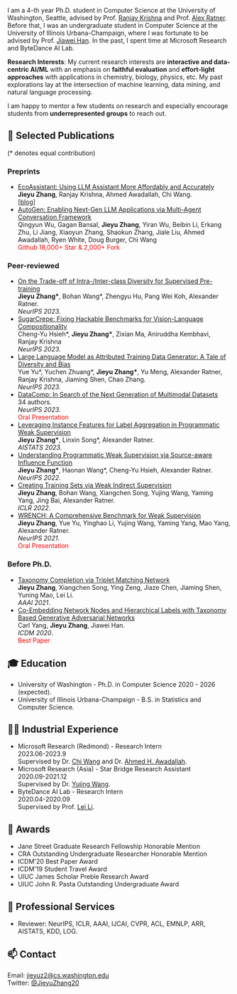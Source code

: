 I am a 4-th year Ph.D. student in Computer Science at the University of Washington, Seattle, advised by Prof. [Ranjay Krishna](http://www.ranjaykrishna.com/index.html) and Prof. [Alex Ratner](https://ajratner.github.io/). Before that, I was an undergraduate student in Computer Science at the University of Illinois Urbana-Champaign, where I was fortunate to be advised by Prof. [Jiawei Han](http://hanj.cs.illinois.edu/). In the past, I spent time at Microsoft Research and ByteDance AI Lab.

**Research Interests**: My current research interests are **interactive and data-centric AI/ML** with an emphasis on **faithful evaluation** and **effort-light approaches** with applications in chemistry, biology, physics, etc. My past explorations lay at the intersection of machine learning, data mining, and natural language processing.

I am happy to mentor a few students on research and especially encourage students from **underrepresented groups** to reach out.

## 📝 Selected Publications
(\* denotes equal contribution)

### Preprints
- [EcoAssistant: Using LLM Assistant More Affordably and Accurately](https://arxiv.org/abs/2310.03046)
<br>**Jieyu Zhang**, Ranjay Krishna, Ahmed Awadallah, Chi Wang.
<br>[[blog](https://microsoft.github.io/autogen/blog/2023/11/09/EcoAssistant)]
- [AutoGen: Enabling Next-Gen LLM Applications via Multi-Agent Conversation Framework](https://arxiv.org/abs/2308.08155)
<br>Qingyun Wu, Gagan Bansal, **Jieyu Zhang**, Yiran Wu, Beibin Li, Erkang Zhu, Li Jiang, Xiaoyun Zhang, Shaokun Zhang, Jiale Liu, Ahmed Awadallah, Ryen White, Doug Burger, Chi Wang
<br><font color=red>Github 18,000+ Star & 2,000+ Fork</font>

### Peer-reviewed
- [On the Trade-off of Intra-/Inter-class Diversity for Supervised Pre-training](https://arxiv.org/abs/2305.12224)
<br>**Jieyu Zhang\***, Bohan Wang\*, Zhengyu Hu, Pang Wei Koh, Alexander Ratner.
<br>*NeurIPS 2023*.
- [SugarCrepe: Fixing Hackable Benchmarks for Vision-Language Compositionality](https://arxiv.org/abs/2306.14610)
<br>Cheng-Yu Hsieh\*, **Jieyu Zhang\***, Zixian Ma, Aniruddha Kembhavi, Ranjay Krishna
<br>*NeurIPS 2023*.
- [Large Language Model as Attributed Training Data Generator: A Tale of Diversity and Bias](https://arxiv.org/abs/2306.15895)
<br>Yue Yu\*, Yuchen Zhuang\*, **Jieyu Zhang\***, Yu Meng, Alexander Ratner, Ranjay Krishna, Jiaming Shen, Chao Zhang.
<br>*NeurIPS 2023*.
- [DataComp: In Search of the Next Generation of Multimodal Datasets](https://arxiv.org/abs/2304.14108)
<br>34 authors.
<br>*NeurIPS 2023*.
<br><font color=red>Oral Presentation</font>
- [Leveraging Instance Features for Label Aggregation in Programmatic Weak Supervision](https://arxiv.org/abs/2210.02724)
<br>**Jieyu Zhang\***, Linxin Song\*, Alexander Ratner.
<br>*AISTATS 2023*.
- [Understanding Programmatic Weak Supervision via Source-aware Influence Function](https://arxiv.org/abs/2205.12879)
<br>**Jieyu Zhang\***, Haonan Wang\*, Cheng-Yu Hsieh, Alexander Ratner.
<br>*NeurIPS 2022*.
- [Creating Training Sets via Weak Indirect Supervision](https://arxiv.org/abs/2110.03484)
<br>**Jieyu Zhang**, Bohan Wang, Xiangchen Song, Yujing Wang, Yaming Yang, Jing Bai, Alexander Ratner.
<br>*ICLR 2022*.
- [WRENCH: A Comprehensive Benchmark for Weak Supervision](https://arxiv.org/abs/2109.11377)
<br>**Jieyu Zhang**, Yue Yu, Yinghao Li, Yujing Wang, Yaming Yang, Mao Yang, Alexander Ratner.
<br>*NeurIPS 2021*.
<br><font color=red>Oral Presentation</font>

### Before Ph.D.
- [Taxonomy Completion via Triplet Matching Network](https://arxiv.org/abs/2101.01896)
<br>**Jieyu Zhang**, Xiangchen Song, Ying Zeng, Jiaze Chen, Jiaming Shen, Yuning Mao, Lei Li.
<br>*AAAI 2021*.
- [Co-Embedding Network Nodes and Hierarchical Labels with Taxonomy Based Generative Adversarial Networks](https://www.computer.org/csdl/proceedings-article/icdm/2020/831600a721/1r54IXOTRSg)
<br>Carl Yang, **Jieyu Zhang**, Jiawei Han.
<br>*ICDM 2020*.
<br><font color=red>Best Paper</font>

## 🎓 Education
- University of Washington - Ph.D. in Computer Science  2020 - 2026 (expected). 
- University of Illinois Urbana-Champaign - B.S. in Statistics and Computer Science. 

## 👨‍💻 Industrial Experience
- Microsoft Research (Redmond) - Research Intern
<br> 2023.06-2023.9
<br> Supervised by Dr. [Chi Wang](https://www.microsoft.com/en-us/research/people/chiw/) and Dr. [Ahmed H. Awadallah](https://www.microsoft.com/en-us/research/people/hassanam/).
- Microsoft Research (Asia) - Star Bridge Research Assistant
<br> 2020.09-2021.12
<br> Supervised by Dr. [Yujing Wang](https://scholar.google.com/citations?user=YgL4rywAAAAJ&hl=en).
- ByteDance AI Lab - Research Intern
<br> 2020.04-2020.09
<br> Supervised by Prof. [Lei Li](https://lileicc.github.io/).

## 🏅 Awards
- Jane Street Graduate Research Fellowship Honorable Mention
- CRA Outstanding Undergraduate Researcher Honorable Mention
- ICDM'20 Best Paper Award
- ICDM'19 Student Travel Award
- UIUC James Scholar Preble Research Award
- UIUC John R. Pasta Outstanding Undergraduate Award

## 📍 Professional Services
- Reviewer: NeurIPS, ICLR, AAAI, IJCAI, CVPR, ACL, EMNLP, ARR, AISTATS, KDD, LOG.

## 📫 Contact
Email: jieyuz2@cs.washington.edu
<br>Twitter: [@JieyuZhang20](https://twitter.com/JieyuZhang20)
